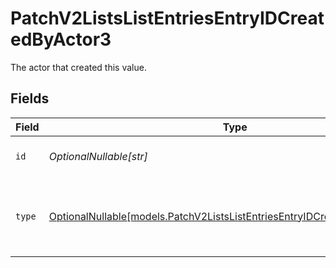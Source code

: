 # PatchV2ListsListEntriesEntryIDCreatedByActor3

The actor that created this value.


## Fields

| Field                                                                                                                                        | Type                                                                                                                                         | Required                                                                                                                                     | Description                                                                                                                                  |
| -------------------------------------------------------------------------------------------------------------------------------------------- | -------------------------------------------------------------------------------------------------------------------------------------------- | -------------------------------------------------------------------------------------------------------------------------------------------- | -------------------------------------------------------------------------------------------------------------------------------------------- |
| `id`                                                                                                                                         | *OptionalNullable[str]*                                                                                                                      | :heavy_minus_sign:                                                                                                                           | An ID to identify the actor.                                                                                                                 |
| `type`                                                                                                                                       | [OptionalNullable[models.PatchV2ListsListEntriesEntryIDCreatedByActorType3]](../models/patchv2listslistentriesentryidcreatedbyactortype3.md) | :heavy_minus_sign:                                                                                                                           | The type of actor. [Read more information on actor types here](/docs/actors).                                                                |